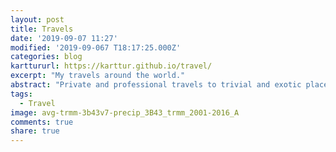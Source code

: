 ```yaml
---
layout: post
title: Travels
date: '2019-09-07 11:27'
modified: '2019-09-067 T18:17:25.000Z'
categories: blog
karttururl: https://karttur.github.io/travel/
excerpt: "My travels around the world."
abstract: "Private and professional travels to trivial and exotic places."
tags:
  - Travel
image: avg-trmm-3b43v7-precip_3B43_trmm_2001-2016_A
comments: true
share: true
---
```

